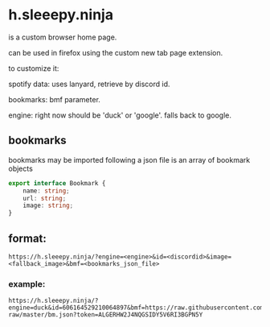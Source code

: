 # h.sleeepy.ninja
is a custom browser home page.

can be used in firefox using the 
custom new tab page extension.

to customize it:

spotify data: uses lanyard, retrieve
by discord id.

bookmarks: bmf parameter.

engine: right now should be 'duck' or 'google'.
falls back to google.

## bookmarks
bookmarks may be imported following a json file is an array
of bookmark objects
```ts
export interface Bookmark {
	name: string;
	url: string;
	image: string;
}
```

## format:
```
https://h.sleeepy.ninja/?engine=<engine>&id=<discordid>&image=<fallback_image>&bmf=<bookmarks_json_file>
```

### example:
```
https://h.sleeepy.ninja/?engine=duck&id=606164529210064897&bmf=https://raw.githubusercontent.com/bfu4/bookmarks-raw/master/bm.json?token=ALGERHW2J4NQGSIDY5V6RI3BGPN5Y
```

